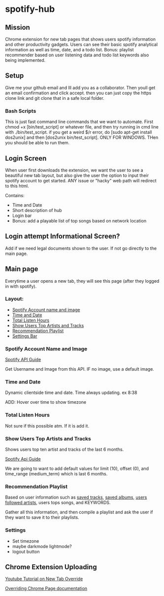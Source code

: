 # spotify-hub

## Mission
Chrome extension for new tab pages that shows users spotify information and other productivity gadgets. 
Users can see their basic spotify analytical information as well as time, date, and a todo list. 
Bonus: playlist recommender based on user listening data and todo list keywords also being implemented.

## Setup
Give me your github email and Ill add you as a collaborator. Then youll get an email confirmation and click accept. then you can just copy the https clone link and git clone that in a safe local folder.

### Bash Scripts
This is just fast command line commands that we want to automate. First chmod +x [bin/test_script] or whatever file, and then try running in cmd line with ./bin/test_script. if you get a weird $/r error, do [sudo apt-get install dos2unix] and then [dos2unix bin/test_script]. ONLY FOR WINDOWS. THen you should be able to run them.

## Login Screen
When user first downloads the extension, we want the user to see a beautiful new tab layout, but also give the user the option to input their spotify account to get started. ANY issue or "hacky" web path will redirect to this html.

Contains:
* Time and Date
* Short description of hub
* Login bar
* Bonus: add a playable list of top songs based on network location

## Login attempt Informational Screen?
Add if we need legal documents shown to the user. If not go directly to the main page.

## Main page
Everytime a user opens a new tab, they will see this page (after they logged in with spotify).

### Layout:
* [Spotify Account name and image](#spotify-account-name-and-image)
* [Time and Date](#time-and-date)
* [Total Listen Hours](#total-listen-hours)
* [Show Users Top Artists and Tracks](#show-users-top-artists-and-tracks)
* [Recommendation Playlist](#recommendation-playlist)
* [Settings Bar](#settings)

### Spotify Account Name and Image
[Spotify API Guide](https://developer.spotify.com/documentation/web-api/reference/users-profile/get-users-profile/)

Get Username and Image from this API. IF no image, use a default image.

### Time and Date
Dynamic clientside time and date. Time always updating. ex 8:38

ADD: Hover over time to show timezone

### Total Listen Hours
Not sure if this possible atm. If it is add it.

### Show Users Top Artists and Tracks
Shows users top ten artist and tracks of the last 6 months.

[Spotify Api Guide](https://developer.spotify.com/documentation/web-api/reference/personalization/get-users-top-artists-and-tracks/)

We are going to want to add default values for limit (10), offset (0), and time_range (medium_term) which is last 6 months.

### Recommendation Playlist
Based on user information such as [saved tracks](https://developer.spotify.com/documentation/web-api/reference/library/get-users-saved-albums/), [saved albums](https://developer.spotify.com/documentation/web-api/reference/library/get-users-saved-albums/), [users followed artists](https://developer.spotify.com/documentation/web-api/reference/follow/get-followed/), users tops songs, and KEYWORDS.

Gather all this information, and then compile a playlist and ask the user if they want to save it to their playlists.

### Settings
* Set timezone
* maybe darkmode lightmode?
* logout button

## Chrome Extension Uploading
[Youtube Tutorial on New Tab Override](https://www.youtube.com/watch?v=vNb3P5KIxXw)

[Overriding Chrome Page documentation](https://developer.chrome.com/extensions/override)
